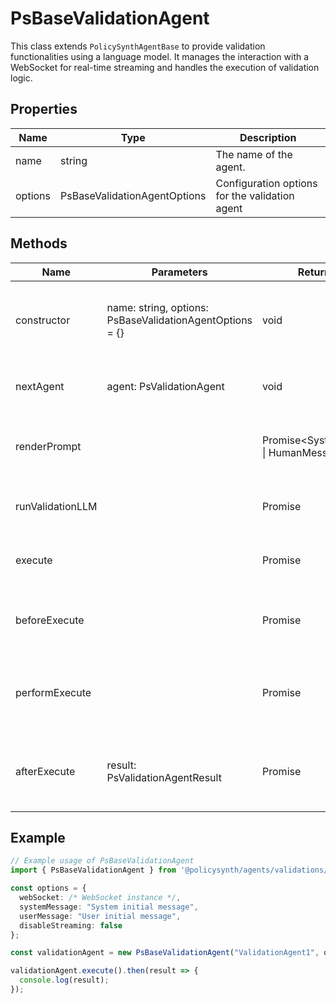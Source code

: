 # PsBaseValidationAgent

This class extends `PolicySynthAgentBase` to provide validation functionalities using a language model. It manages the interaction with a WebSocket for real-time streaming and handles the execution of validation logic.

## Properties

| Name     | Type                             | Description                                   |
|----------|----------------------------------|-----------------------------------------------|
| name     | string                           | The name of the agent.                        |
| options  | PsBaseValidationAgentOptions     | Configuration options for the validation agent|

## Methods

| Name              | Parameters                        | Return Type                  | Description                                           |
|-------------------|-----------------------------------|------------------------------|-------------------------------------------------------|
| constructor       | name: string, options: PsBaseValidationAgentOptions = {} | void                        | Initializes the agent with the given name and options.|
| nextAgent         | agent: PsValidationAgent          | void                        | Setter for the next agent in the pipeline.            |
| renderPrompt      |                                   | Promise<SystemMessage[] \| HumanMessage[]> | Prepares the prompt for the language model.           |
| runValidationLLM  |                                   | Promise<PsValidationAgentResult> | Runs the language model for validation.               |
| execute           |                                   | Promise<PsValidationAgentResult> | Executes the validation process.                      |
| beforeExecute     |                                   | Promise<void>               | Prepares the system before executing the agent.       |
| performExecute    |                                   | Promise<PsValidationAgentResult> | Performs the execution of the validation logic.       |
| afterExecute      | result: PsValidationAgentResult   | Promise<void>               | Finalizes the execution process after validation.     |

## Example

```typescript
// Example usage of PsBaseValidationAgent
import { PsBaseValidationAgent } from '@policysynth/agents/validations/baseValidationAgent.js';

const options = {
  webSocket: /* WebSocket instance */,
  systemMessage: "System initial message",
  userMessage: "User initial message",
  disableStreaming: false
};

const validationAgent = new PsBaseValidationAgent("ValidationAgent1", options);

validationAgent.execute().then(result => {
  console.log(result);
});
```